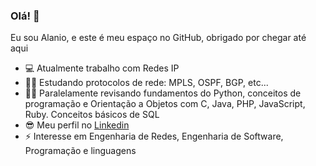 ### Olá! 👋

Eu sou Alanio, e este é meu espaço no GitHub, obrigado por chegar até aqui
- 💻 Atualmente trabalho com Redes IP 
- 👨‍💻 Estudando protocolos de rede: MPLS, OSPF, BGP, etc...
- 💪🏻 Paralelamente revisando fundamentos do Python, conceitos de programação e Orientação a Objetos com C, Java, PHP, JavaScript, Ruby. Conceitos básicos de SQL
- 😎 Meu perfil no [Linkedin](https://linkedin.com/in/alanio) 
- ⚡ Interesse em Engenharia de Redes, Engenharia de Software, Programação e linguagens 
